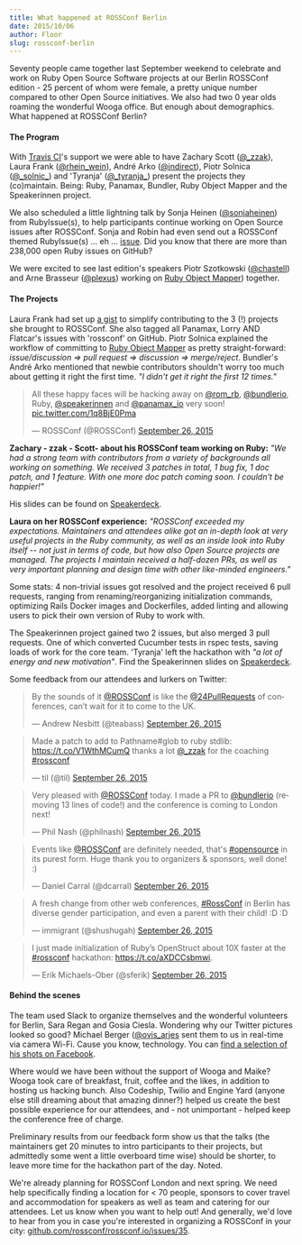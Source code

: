 ```yaml
---
title: What happened at ROSSConf Berlin
date: 2015/10/06
author: Floor
slug: rossconf-berlin
---
```


Seventy people came together last September weekend to celebrate and work on Ruby Open Source Software projects at our Berlin ROSSConf edition - 25 percent of whom were female, a pretty unique number compared to other Open Source initiatives. We also had two 0 year olds roaming the wonderful Wooga office. But enough about demographics. What happened at ROSSConf Berlin?

#### The Program

With [Travis CI](https://travis-ci.org/)'s support we were able to have Zachary Scott ([\@_zzak](http://www.twitter.com/\_zzak)), Laura Frank ([@rhein_wein](http://www.twitter.com/rhein_wein)), André Arko ([@indirect](http://www.twitter.com/indirect)), Piotr Solnica ([@\_solnic_](http://www.twitter.com/\_solnic_)) and 'Tyranja' ([@\_tyranja_](http://www.twitter.com/\_tyranja_)) present the projects they (co)maintain. Being: Ruby, Panamax, Bundler, Ruby Object Mapper and the Speakerinnen project.   

We also scheduled a little lightning talk by Sonja Heinen ([@sonjaheinen](http://www.twitter.com/sonjaheinen)) from RubyIssue(s), to help participants continue working on Open Source issues after ROSSConf. Sonja and Robin had even send out a ROSSConf themed RubyIssue(s) ... eh ... [issue](https://rubyissues.ongoodbits.com/2015/09/26/6). Did you know that there are more than 238,000 open Ruby issues on GitHub?

We were excited to see last edition's speakers Piotr Szotkowski ([@chastell](http://www.twitter.com/)) and Arne Brasseur ([@plexus](http://www.twitter.com/)) working on [Ruby Object Mapper](http://www.twitter.com/rom_rb)) together.

#### The Projects

Laura Frank had set up [a gist](http://tinyurl.com/rossconf) to simplify contributing to the 3 (!) projects she brought to ROSSConf. She also tagged all Panamax, Lorry AND Flatcar's issues with 'rossconf' on GitHub. Piotr Solnica explained the workflow of committing to [Ruby Object Mapper](https://github.com/rom-rb) as pretty straight-forward: *issue/discussion => pull request => discussion => merge/reject*. Bundler's André Arko mentioned that newbie contributors shouldn't worry too much about getting it right the first time. *"I didn't get it right the first 12 times."*

<blockquote class="twitter-tweet" lang="en"><p lang="en" dir="ltr">All these happy faces will be hacking away on <a href="https://twitter.com/rom_rb">@rom_rb</a>, <a href="https://twitter.com/bundlerio">@bundlerio</a>, Ruby, <a href="https://twitter.com/speakerinnen">@speakerinnen</a> and <a href="https://twitter.com/panamax_io">@panamax_io</a> very soon! <a href="http://t.co/1q8BjE0Pma">pic.twitter.com/1q8BjE0Pma</a></p>&mdash; ROSSConf (@ROSSConf) <a href="https://twitter.com/ROSSConf/status/647762966172057600">September 26, 2015</a></blockquote>
<script async src="//platform.twitter.com/widgets.js" charset="utf-8"></script>

**Zachary - zzak - Scott- about his ROSSConf team working on Ruby:**
*"We had a strong team with contributors from a variety of backgrounds all working on something. We received 3 patches in total, 1 bug fix, 1 doc patch, and 1 feature. With one more doc patch coming soon. I couldn't be happier!"*

His slides can be found on [Speakerdeck](https://speakerdeck.com/zzak/rossconf-contributing-to-ruby-and-ruby-openssl).

**Laura on her ROSSConf experience:**
*"ROSSConf exceeded my expectations. Maintainers and attendees alike got an in-depth look at very useful projects in the Ruby community, as well as an inside look into Ruby itself -- not just in terms of code, but how also Open Source projects are managed. The projects I maintain received a half-dozen PRs, as well as very important planning and design time with other like-minded engineers."*

Some stats: 4 non-trivial issues got resolved and the project received 6 pull requests, ranging from renaming/reorganizing initialization commands, optimizing Rails Docker images and Dockerfiles, added linting and allowing users to pick their own version of Ruby to work with.

The Speakerinnen project gained two 2 issues, but also merged 3 pull requests. One of which converted Cucumber tests in rspec tests, saving loads of work for the core team. 'Tyranja' left the hackathon with *"a lot of energy and new motivation"*. Find the Speakerinnen slides on [Speakerdeck](https://speakerdeck.com/tyranja/rossconf-2015-speakerinnen).

Some feedback from our attendees and lurkers on Twitter:

<blockquote class="twitter-tweet" lang="en"><p lang="en" dir="ltr">By the sounds of it <a href="https://twitter.com/ROSSConf">@ROSSConf</a> is like the <a href="https://twitter.com/24PullRequests">@24PullRequests</a> of conferences, can’t wait for it to come to the UK.</p>&mdash; Andrew Nesbitt (@teabass) <a href="https://twitter.com/teabass/status/647877935672725504">September 26, 2015</a></blockquote>
<script async src="//platform.twitter.com/widgets.js" charset="utf-8"></script>

<blockquote class="twitter-tweet" lang="en"><p lang="en" dir="ltr">Made a patch to add to Pathname#glob to ruby stdlib: <a href="https://t.co/V1WthMCumQ">https://t.co/V1WthMCumQ</a> thanks a lot <a href="https://twitter.com/_zzak">@_zzak</a> for the coaching <a href="https://twitter.com/hashtag/rossconf?src=hash">#rossconf</a></p>&mdash; til (@til) <a href="https://twitter.com/til/status/647817825961295872">September 26, 2015</a></blockquote>
<script async src="//platform.twitter.com/widgets.js" charset="utf-8"></script>

<blockquote class="twitter-tweet" lang="en"><p lang="en" dir="ltr">Very pleased with <a href="https://twitter.com/ROSSConf">@ROSSConf</a> today. I made a PR to <a href="https://twitter.com/bundlerio">@bundlerio</a> (removing 13 lines of code!) and the conference is coming to London next!</p>&mdash; Phil Nash (@philnash) <a href="https://twitter.com/philnash/status/647854392281055232">September 26, 2015</a></blockquote>
<script async src="//platform.twitter.com/widgets.js" charset="utf-8"></script>

<blockquote class="twitter-tweet" lang="en"><p lang="en" dir="ltr">Events like <a href="https://twitter.com/ROSSConf">@ROSSConf</a> are definitely needed, that&#39;s <a href="https://twitter.com/hashtag/opensource?src=hash">#opensource</a> in its purest form. Huge thank you to organizers &amp; sponsors, well done! :)</p>&mdash; Daniel Carral (@dcarral) <a href="https://twitter.com/dcarral/status/647853953829498880">September 26, 2015</a></blockquote>
<script async src="//platform.twitter.com/widgets.js" charset="utf-8"></script>

<blockquote class="twitter-tweet" lang="en"><p lang="en" dir="ltr">A fresh change from other web conferences, <a href="https://twitter.com/hashtag/RossConf?src=hash">#RossConf</a> in Berlin has diverse gender participation, and even a parent with their child! :D :D</p>&mdash; immigrant (@shushugah) <a href="https://twitter.com/shushugah/status/647704069440712704">September 26, 2015</a></blockquote>
<script async src="//platform.twitter.com/widgets.js" charset="utf-8"></script>

<blockquote class="twitter-tweet" lang="en"><p lang="en" dir="ltr">I just made initialization of Ruby’s OpenStruct about 10X faster at the <a href="https://twitter.com/hashtag/rossconf?src=hash">#rossconf</a> hackathon: <a href="https://t.co/aXDCCsbmwi">https://t.co/aXDCCsbmwi</a>.</p>&mdash; Erik Michaels-Ober (@sferik) <a href="https://twitter.com/sferik/status/647803343931314177">September 26, 2015</a></blockquote>
<script async src="//platform.twitter.com/widgets.js" charset="utf-8"></script>

#### Behind the scenes

The team used Slack to organize themselves and the wonderful volunteers for Berlin, Sara Regan and Gosia Ciesla. Wondering why our Twitter pictures looked so good? Michael Berger ([@ovis_arjes](http://www.twitter.com/ovis_arjes) sent them to us in real-time via camera Wi-Fi. Cause you know, technology. You can [find a selection of his shots on Facebook](https://www.facebook.com/media/set/?set=a.630457850428899.1073741829.544720819002603&type=3).

Where would we have been without the support of Wooga and Maike? Wooga took care of breakfast, fruit, coffee and the likes, in addition to hosting us hacking bunch. Also Codeship, Twilio and Engine Yard (anyone else still dreaming about that amazing dinner?) helped us create the best possible experience for our attendees, and - not unimportant - helped keep the conference free of charge.

Preliminary results from our feedback form show us that the talks (the maintainers get 20 minutes to intro participants to their projects, but admittedly some went a little overboard time wise) should be shorter, to leave more time for the hackathon part of the day. Noted.

We're already planning for ROSSConf London and next spring. We need help specifically finding a location for < 70 people, sponsors to cover travel and accommodation for speakers as well as team and catering for our attendees. Let us know when you want to help out! And generally, we'd love to hear from you in case you're interested in organizing a ROSSConf in your city: [github.com/rossconf/rossconf.io/issues/35](https://github.com/rossconf/rossconf.io/issues/35).
